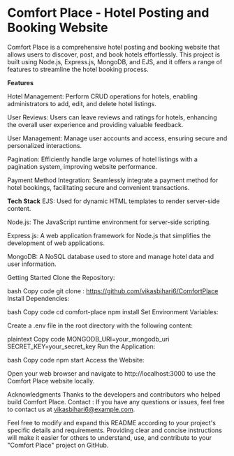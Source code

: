 # Comfort Place - Hotel Posting and Booking Website

Comfort Place is a comprehensive hotel posting and booking website that allows users to discover, post, and book hotels effortlessly. This project is built using Node.js, Express.js, MongoDB, and EJS, and it offers a range of features to streamline the hotel booking process.

**Features**

Hotel Management: Perform CRUD operations for hotels, enabling administrators to add, edit, and delete hotel listings.

User Reviews: Users can leave reviews and ratings for hotels, enhancing the overall user experience and providing valuable feedback.

User Management: Manage user accounts and access, ensuring secure and personalized interactions.

Pagination: Efficiently handle large volumes of hotel listings with a pagination system, improving website performance.

Payment Method Integration: Seamlessly integrate a payment method for hotel bookings, facilitating secure and convenient transactions.

**Tech Stack**
EJS: Used for dynamic HTML templates to render server-side content.

Node.js: The JavaScript runtime environment for server-side scripting.

Express.js: A web application framework for Node.js that simplifies the development of web applications.

MongoDB: A NoSQL database used to store and manage hotel data and user information.

Getting Started
Clone the Repository:

bash
Copy code
git clone : https://github.com/vikasbihari6/ComfortPlace
Install Dependencies:

bash
Copy code
cd comfort-place
npm install
Set Environment Variables:

Create a .env file in the root directory with the following content:

plaintext
Copy code
MONGODB_URI=your_mongodb_uri
SECRET_KEY=your_secret_key
Run the Application:

bash
Copy code
npm start
Access the Website:

Open your web browser and navigate to http://localhost:3000 to use the Comfort Place website locally.


Acknowledgments
Thanks to the developers and contributors who helped build Comfort Place.
Contact : If you have any questions or issues, feel free to contact us at vikasbihari6@example.com.

Feel free to modify and expand this README according to your project's specific details and requirements. Providing clear and concise instructions will make it easier for others to understand, use, and contribute to your "Comfort Place" project on GitHub.

